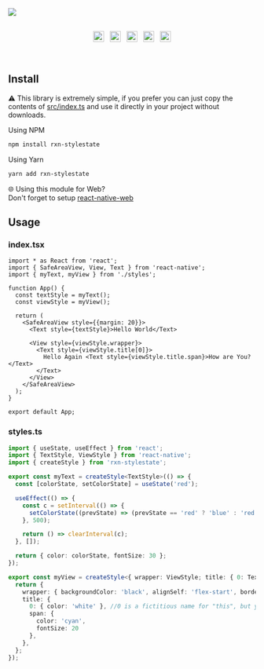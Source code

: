 <a href="#" align="center">
  <img src="https://user-images.githubusercontent.com/28831375/215092974-dd9d7a6d-733b-4d4e-999d-6cabd8efb87a.png">
</a>
</br></br>
<p align="center">
  <img height="22px" alt="GitHub" src="https://img.shields.io/github/license/Luffos/rxn-stylestate?style=for-the-badge"> ‎ ‎ <img height="22px" alt="GitHub issues" src="https://img.shields.io/github/issues-raw/luffos/rxn-stylestate?style=for-the-badge"> ‎ ‎ <img height="22px" alt="GitHub code size in bytes" src="https://img.shields.io/github/languages/code-size/luffos/rxn-stylestate?style=for-the-badge"> ‎ ‎ <img height="22px" alt="GitHub last commit (branch)" src="https://img.shields.io/github/last-commit/luffos/rxn-stylestate/main?style=for-the-badge"> ‎ ‎ <img height="22px" alt="GitHub package.json version" src="https://img.shields.io/github/package-json/v/luffos/rxn-stylestate?style=for-the-badge">
</p>

</br>

## Install

⚠️ This library is extremely simple, if you prefer you can just copy the contents of [src/index.ts](https://github.com/Luffos/rxn-stylestate/blob/main/src/index.ts) and use it directly in your project without downloads.

Using NPM
```sh
npm install rxn-stylestate
```

Using Yarn
```sh
yarn add rxn-stylestate
```
🌐 Using this module for Web?<br/>Don't forget to setup [react-native-web](https://github.com/necolas/react-native-web)

## Usage 

### index.tsx
```tsx
import * as React from 'react';
import { SafeAreaView, View, Text } from 'react-native';
import { myText, myView } from './styles';

function App() {
  const textStyle = myText();
  const viewStyle = myView();

  return (
    <SafeAreaView style={{margin: 20}}>
      <Text style={textStyle}>Hello World</Text>

      <View style={viewStyle.wrapper}>
        <Text style={viewStyle.title[0]}>
          Hello Again <Text style={viewStyle.title.span}>How are You?</Text>
        </Text>
      </View>
    </SafeAreaView>
  );
}

export default App;
```

### styles.ts
```ts
import { useState, useEffect } from 'react';
import { TextStyle, ViewStyle } from 'react-native';
import { createStyle } from 'rxn-stylestate';

export const myText = createStyle<TextStyle>(() => {
  const [colorState, setColorState] = useState('red');

  useEffect(() => {
    const c = setInterval(() => {
      setColorState((prevState) => (prevState == 'red' ? 'blue' : 'red'));
    }, 500);

    return () => clearInterval(c);
  }, []);

  return { color: colorState, fontSize: 30 };
});

export const myView = createStyle<{ wrapper: ViewStyle; title: { 0: TextStyle; span: TextStyle } }>(() => {
  return {
    wrapper: { backgroundColor: 'black', alignSelf: 'flex-start', borderRadius: 8, padding: 20 },
    title: {
      0: { color: 'white' }, //0 is a fictitious name for "this", but you can use it as you wish
      span: {
        color: 'cyan',
        fontSize: 20
      },
    },
  };
});

```
